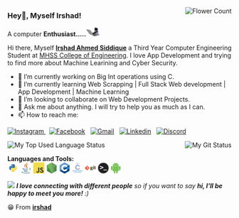 

[<img align="right" alt="Flower Count" src="https://img.shields.io/github/followers/dewill404?label=Follow&style=for-the-badge&logo=github" />](https://github.com/Amchuz)
### Hey👋, Myself Irshad!
A computer <b>Enthusiast.....</b><img src="https://github.com/DeWill404/DeWill404/blob/master/cat.webp" width="30">

Hi there, Myself [**Irshad Ahmed Siddique**](https://dewill404.github.io/) a Third Year Computer Engineering Student at [MHSS College of Engineering](http://www.mhssce.ac.in/). I love App Development and trying to find more about Machine Learining and Cyber Security. 



- 🔭 I’m currently working on Big Int operations using C.
- 🌱 I’m currently learning Web Scrapping | Full Stack Web development | App Development | Machine Learning
- 👯 I’m looking to collaborate on Web Development Projects.
- 💬 Ask me about anything. I will try to help you as much as I can.
- 📫 How to reach me:

<a href="https://www.instagram.com/siddique1550/"><img alt="Instagram" width="30px" src="https://cdn.jsdelivr.net/npm/simple-icons@v3/icons/instagram.svg" />
</a> &nbsp; <a href="https://www.facebook.com/irshad.siddique.31337/"><img alt="Facebook" width="30px" src="https://cdn.jsdelivr.net/npm/simple-icons@v3/icons/facebook.svg"/></a> &nbsp; <a href="mr.irshad.siddique@gmail.com"><img alt="Gmail" width="30px" src="https://cdn.jsdelivr.net/npm/simple-icons@v3/icons/gmail.svg" /></a> &nbsp; <a href="https://www.linkedin.com/in/irshad-ahmed-30b5571a9"><img alt="Linkedin" width="30px" src="https://cdn.jsdelivr.net/npm/simple-icons@3.1.0/icons/linkedin.svg"/></a> &nbsp; <a href="https://discord.gg/EMrN7y7"><img alt="Discord" width="30px" src="https://cdn.jsdelivr.net/npm/simple-icons@v3/icons/discord.svg"/></a>


<img align="right" alt="My Git Status" src="https://github-readme-stats.vercel.app/api?username=dewill404&show_icons=true" />
<img alt="My Top Used Language Status" src="https://github-readme-stats.vercel.app/api/top-langs/?username=DeWill404&layout=compact" />


**Languages and Tools:**  
<code><img height="25" src="https://raw.githubusercontent.com/github/explore/80688e429a7d4ef2fca1e82350fe8e3517d3494d/topics/python/python.png"></code>
<code><img height="25" src="https://raw.githubusercontent.com/github/explore/80688e429a7d4ef2fca1e82350fe8e3517d3494d/topics/java/java.png"></code>
<code><img height="25" src="https://raw.githubusercontent.com/github/explore/80688e429a7d4ef2fca1e82350fe8e3517d3494d/topics/javascript/javascript.png"></code>
<code><img height="25" src="https://raw.githubusercontent.com/github/explore/80688e429a7d4ef2fca1e82350fe8e3517d3494d/topics/nodejs/nodejs.png"></code>
<code><img height="25" src="https://raw.githubusercontent.com/github/explore/80688e429a7d4ef2fca1e82350fe8e3517d3494d/topics/cpp/cpp.png"></code>
<code><img height="25" src="https://raw.githubusercontent.com/github/explore/80688e429a7d4ef2fca1e82350fe8e3517d3494d/topics/c/c.png"></code>
<code><img height="25" src="https://raw.githubusercontent.com/github/explore/80688e429a7d4ef2fca1e82350fe8e3517d3494d/topics/git/git.png"></code>
<code><img height="25" src="https://raw.githubusercontent.com/github/explore/80688e429a7d4ef2fca1e82350fe8e3517d3494d/topics/terminal/terminal.png"></code>
<code><img height="25" src="https://raw.githubusercontent.com/github/explore/80688e429a7d4ef2fca1e82350fe8e3517d3494d/topics/android/android.png"></code>


<img src="https://media.giphy.com/media/LnQjpWaON8nhr21vNW/giphy.gif" width="60"> <em><b>I love connecting with different people</b> so if you want to say <b>hi, I'll be happy to meet you more!</b> :)</em>

😁 From [**irshad**](https://dewill404.github.io/)
